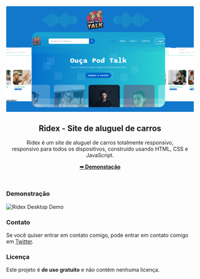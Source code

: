<div align="center">

  <br />
  <br />
  
  <img src="/images/podApresenta.png" />

  <h2 align="center">Ridex - Site de aluguel de carros</h2>

  Ridex é um site de aluguel de carros totalmente responsivo, <br />responsivo para todos os dispositivos, construído usando HTML, CSS e JavaScript.

  <a href="https://ichumbo.github.io/Ridex/"><strong>➥ Demonstação</strong></a>

</div>

<br />

### Demonstração

![Ridex Desktop Demo](./readme-images/desktop.png "Desktop Demo")


### Contato

Se você quiser entrar em contato comigo, pode entrar em contato comigo em [Twitter](https://www.twitter.com/IanMelw).

### Licença

Este projeto é **de uso gratuito** e não contém nenhuma licença.